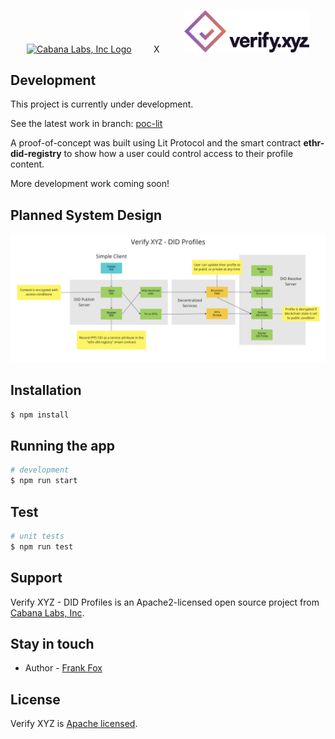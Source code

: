 

<p align="center">
  <a href="https://cabanalabs.com" target="blank"><img src="https://cabanalabs.com/_next/static/media/cabana_logo.7bf4fac6.svg" width="200" alt="Cabana Labs, Inc Logo" /></a>
<span>&nbsp;&nbsp;&nbsp;&nbsp;&nbsp;&nbsp;&nbsp;&nbsp;X&nbsp;&nbsp;&nbsp;&nbsp;&nbsp;&nbsp;&nbsp;&nbsp;&nbsp;</span>
  <a href="https://cabanalabs.com" target="blank"><img src="https://github.com/verify-xyz/did-profiles/raw/main/assets/verify_logo.png" width="200" alt="Cabana Labs, Inc Logo" /></a>
</p>


## Development

This project is currently under development.

See the latest work in branch: [poc-lit](https://github.com/verify-xyz/did-profiles/tree/poc-lit)

A proof-of-concept was built using Lit Protocol and the smart contract **ethr-did-registry** to show how a user could control access to their profile content.

More development work coming soon!

## Planned System Design

<p align="center">
  <img src="https://github.com/verify-xyz/did-profiles/raw/main/assets/schematic.png" width="900" alt="Cabana Labs, Inc Logo" />
</p>

## Installation

```bash
$ npm install
```

## Running the app

```bash
# development
$ npm run start


```

## Test

```bash
# unit tests
$ npm run test


```


## Support

Verify XYZ - DID Profiles is an Apache2-licensed open source project from [Cabana Labs, Inc](https://cabanalabs.com).

## Stay in touch

- Author - [Frank Fox](https://github.com/ffox77)

## License

Verify XYZ is [Apache licensed](LICENSE).
